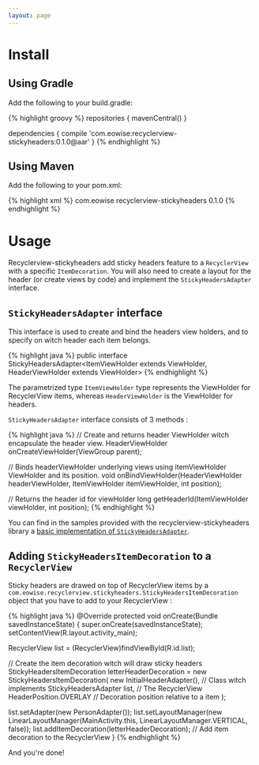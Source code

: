 ```yaml
---
layout: page
---
```


# Install

## Using Gradle

Add the following to your build.gradle:

{% highlight groovy %}
repositories {
    mavenCentral()
}

dependencies {
    compile 'com.eowise:recyclerview-stickyheaders:0.1.0@aar'
}
{% endhighlight %}

## Using Maven

Add the following to your pom.xml:

{% highlight xml %}
<dependency>
    <groupId>com.eowise</groupId>
    <artifactId>recyclerview-stickyheaders</artifactId>
    <version>0.1.0</version>
</dependency>
{% endhighlight %}

# Usage

Recyclerview-stickyheaders add sticky headers feature to a `RecyclerView` with a specific `ItemDecoration`. You will also need to create a layout for the header (or create views by code) and implement the `StickyHeadersAdapter` interface.

## `StickyHeadersAdapter` interface

This interface is used to create and bind the headers view holders, and to specify on witch header each item belongs.

{% highlight java %}
public interface StickyHeadersAdapter<ItemViewHolder extends ViewHolder, HeaderViewHolder extends ViewHolder>
{% endhighlight %}

The parametrized type `ItemViewHolder` type represents the ViewHolder for RecyclerView items, whereas  `HeaderViewHolder` is the ViewHolder for headers.

`StickyHeadersAdapter` interface consists of 3 methods :

{% highlight java %}
// Create and returns header ViewHolder witch encapsulate the header view.
HeaderViewHolder onCreateViewHolder(ViewGroup parent);

// Binds headerViewHolder underlying views using itemViewHolder ViewHolder and its position.
void onBindViewHolder(HeaderViewHolder headerViewHolder, ItemViewHolder itemViewHolder, int position);

// Returns the header id for viewHolder
long getHeaderId(ItemViewHolder viewHolder, int position);
{% endhighlight %}

You can find in the samples provided with the recyclerview-stickyheaders library a [basic implementation of `StickyHeadersAdapter`](https://github.com/eowise/recyclerview-stickyheaders/blob/master/samples/src/main/java/com/eowise/recyclerview/stickyheaders/samples/adapters/InitialHeaderAdapter.java).

## Adding `StickyHeadersItemDecoration` to a `RecyclerView`

Sticky headers are drawed on top of RecyclerView items by a `com.eowise.recyclerview.stickyheaders.StickyHeadersItemDecoration` object that you have to add to your RecyclerView :

{% highlight java %}
@Override
protected void onCreate(Bundle savedInstanceState) {
  super.onCreate(savedInstanceState);
  setContentView(R.layout.activity_main);

  RecyclerView list = (RecyclerView)findViewById(R.id.list);

  // Create the item decoration witch will draw sticky headers
  StickyHeadersItemDecoration letterHeaderDecoration = new StickyHeadersItemDecoration(
    new InitialHeaderAdapter(), // Class witch implements StickyHeadersAdapter
    list,                       // The RecyclerView
    HeaderPosition.OVERLAY      // Decoration position relative to a item
  );

  list.setAdapter(new PersonAdapter());
  list.setLayoutManager(new LinearLayoutManager(MainActivity.this, LinearLayoutManager.VERTICAL, false));
  list.addItemDecoration(letterHeaderDecoration); // Add item decoration to the RecyclerView
}
{% endhighlight %}

And you're done!